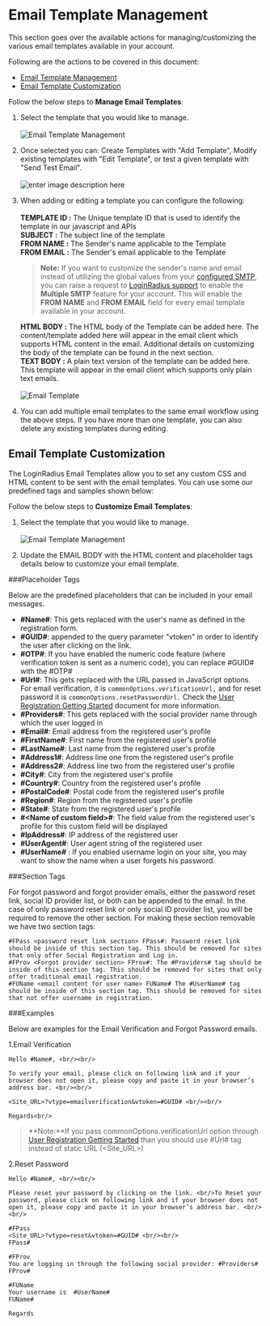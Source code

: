 # Email Template Management

This section goes over the available actions for managing/customizing the various email templates available in your account.

Following are the actions to be covered in this document:

- [Email Template Management](#email-template-management)
- [Email Template Customization](#emailtemplatecustomization0)

Follow the below steps to **Manage Email Templates**:

1. Select the template that you would like to manage.
   <br><br>![](https://apidocs.lrcontent.com/images/new_92725e77b065009689.61942750.png "Email Template Management")

2. Once selected you can: Create Templates with "Add Template", Modify existing templates with "Edit Template", or test a given template with "Send Test Email".
   <br><br>![enter image description here](https://apidocs.lrcontent.com/images/6_45415e76c5d0177992.45987817.png)

3. When adding or editing a template you can configure the following:<br><br>
   **TEMPLATE ID :** The Unique template ID that is used to identify the template in our javascript and APIs<br>
   **SUBJECT :** The subject line of the template<br>
   **FROM NAME :** The Sender's name applicable to the Template<br>
   **FROM EMAIL :** The Sender's email applicable to the Template<br>

   > **Note:** If you want to customize the sender's name and email instead of utilizing the global values from your [configured SMTP](https://adminconsole.loginradius.com/platform-configuration/identity-workflow/communication-configuration/email-configuration), you can raise a request to [LoginRadius support](https://adminconsole.loginradius.com/support/tickets/open-a-new-ticket) to enable the **Multiple SMTP** feature for your account. This will enable the **FROM NAME** and **FROM EMAIL** field for every email template available in your account.

   **HTML BODY :** The HTML body of the Template can be added here. The content/template added here will appear in the email client which supports HTML content in the email. Additional details on customizing the body of the template can be found in the next section.<br>
   **TEXT BODY :** A plain text version of the template can be added here. This template will appear in the email client which supports only plain text emails.
   <br><br>
   ![Email Template](https://apidocs.lrcontent.com/images/6--Email-Template_206806302592717a508.75464539.png "Email Template")

4. You can add multiple email templates to the same email workflow using the above steps. If you have more than one template, you can also delete any existing templates during editing.

## Email Template Customization

The LoginRadius Email Templates allow you to set any custom CSS and HTML content to be sent with the email templates. You can use some our predefined tags and samples shown below:

Follow the below steps to **Customize Email Templates**:

1. Select the template that you would like to manage.
   <br><br>![](https://apidocs.lrcontent.com/images/new_92725e77b065009689.61942750.png "Email Template Management")

2. Update the EMAIL BODY with the HTML content and placeholder tags details below to customize your email template.

###Placeholder Tags

Below are the predefined placeholders that can be included in your email messages.

- **#Name#**: This gets replaced with the user's name as defined in the registration form.
- **#GUID#**: appended to the query parameter "vtoken" in order to identify the user after clicking on the link.
- **#OTP#**: If you have enabled the numeric code feature (where verification token is sent as a numeric code), you can replace #GUID# with the #OTP#
- **#Url#**: This gets replaced with the URL passed in JavaScript options. For email verification, it is `commonOptions.verificationUrl,` and for reset password it is `commonOptions.resetPasswordUrl.` Check the [User Registration Getting Started](/api/v2/user-registration/user-registration-getting-started) document for more information.
- **#Providers#**: This gets replaced with the social provider name through which the user logged in
- **#Email#**: Email address from the registered user's profile
- **#FirstName#**: First name from the registered user's profile
- **#LastName#**: Last name from the registered user's profile
- **#Address1#**: Address line one from the registered user's profile
- **#Address2#**: Address line two from the registered user's profile
- **#City#**: City from the registered user's profile
- **#Country#**: Country from the registered user's profile
- **#PostalCode#**: Postal code from the registered user's profile
- **#Region#**: Region from the registered user's profile
- **#State#**: State from the registered user's profile
- **#&lt;Name of custom field\>#**: The field value from the registered user's profile for this custom field will be displayed
- **#IpAddress#**: IP address of the registered user
- **#UserAgent#**: User agent string of the registered user
- **#UserName#** : If you enabled username login on your site, you may want to show the name when a user forgets his password.

###Section Tags

For forgot password and forgot provider emails, either the password reset link, social ID provider list, or both can be appended to the email. In the case of only password reset link or only social ID provider list, you will be required to remove the other section. For making these section removable we have two section tags:

```
#FPass <password reset link section> FPass#: Password reset link should be inside of this section tag. This should be removed for sites that only offer Social Registration and Log in.
#FProv <Forgot provider section> FProv#: The #Providers# tag should be inside of this section tag. This should be removed for sites that only offer traditional email registration.
#FUName <email content for user name> FUName# The #UserName# tag should be inside of this section tag. This should be removed for sites that not offer username in registration.

```

###Examples

Below are examples for the Email Verification and Forgot Password emails.

1.Email Verification

```
Hello #Name#, <br/><br/>

To verify your email, please click on following link and if your browser does not open it, please copy and paste it in your browser’s address bar. <br/><br/>

<Site_URL>?vtype=emailverification&vtoken=#GUID# <br/><br/>

Regards<br/>

```

> **Note:**If you pass commonOptions.verificationUrl option through [User Registration Getting Started](/api/v2/user-registration/user-registration-getting-started) than you should use #Url# tag instead of static URL (&lt;Site_URL&gt;)

2.Reset Password

```
Hello #Name#, <br/><br/>

Please reset your password by clicking on the link. <br/>To Reset your password, please click on following link and if your browser does not open it, please copy and paste it in your browser’s address bar. <br/><br/>

#FPass
<Site_URL>?vtype=reset&vtoken=#GUID# <br/><br/>
FPass#

#FProv
You are logging in through the following social provider: #Providers#
FProv#

#FUName
Your username is  #UserName#
FUName#

Regards
```
